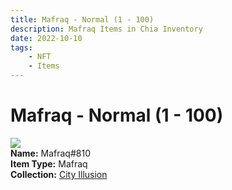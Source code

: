 ```yaml
---
title: Mafraq - Normal (1 - 100)
description: Mafraq Items in Chia Inventory
date: 2022-10-10
tags:
    - NFT
    - Items
---
```


# Mafraq - Normal (1 - 100)
<div class="item_thumbnail">
<img loading="lazy" src="https://mj7jyam4wbjrktdvqfhiui6evhltxaxjbqrjls3mbgrvvlu7su.arweave.net/Yn6cAZywUxVMdYFOiiPEqdc7_gukMIpXLbAmjWq6flQ"><br/>
<div><strong>Name:</strong> Mafraq#810</div>
<div><strong>Item Type:</strong> Mafraq</div>
<div><strong>Collection:</strong> <a href="https://www.spacescan.io/xch/nft/collection/col1lend2dcn558km4wcwta4xnkfv3xpcmlp9kyt0m909emvfxechlyqdl5ndg">City Illusion</a></div>
</div>

